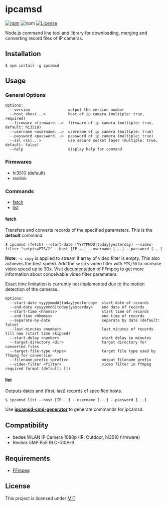 # ipcamsd

[![npm](https://img.shields.io/npm/v/ipcamsd)](https://www.npmjs.com/package/ipcamsd)
![npm](https://img.shields.io/npm/dw/ipcamsd?label=↓)
[![License](https://img.shields.io/badge/License-MIT-blue.svg)](https://github.com/aoephtua/ipcamsd/blob/master/LICENSE)

Node.js command line tool and library for downloading, merging and converting record files of IP cameras.

## Installation

    $ npm install -g ipcamsd

## Usage

### General Options

```
Options:
  --version                 output the version number
  --host <host...>          host of ip camera (multiple: true, required)
  --firmware <firmware...>  firmware of ip camera (multiple: true, default: hi3510)
  --username <username...>  username of ip camera (multiple: true)
  --password <password...>  password of ip camera (multiple: true)
  --ssl <ssl...>            use secure socket layer (multiple: true, default: false)
  --help                    display help for command
```

### Firmwares

- hi3510 (default)
- reolink

### Commands

- [fetch](#fetch)
- [list](#list)

#### fetch

Transfers and converts records of the specified parameters. This is the **default** command.

    $ ipcamsd (fetch) --start-date [YYYYMMDD|today|yesterday] --video-filter "setpts=PTS/2" --host [IP...] --username [...] --password [...]

**Note**: `-c copy` is applied to stream if array of video filter is empty. This also achieves the best speed. Add the `setpts` video filter with `PTS/30` to increase video speed up to 30x. Visit [documentation](https://ffmpeg.org/ffmpeg-filters.html) of FFmpeg to get more information about conceivable video filter parameters.

Exact time limitation is currently not implemented due to the motion detection of the cameras.

```
Options:
  --start-date <yyyymmdd|today|yesterday>  start date of records
  --end-date <yyyymmdd|today|yesterday>    end date of records
  --start-time <hhmmss>                    start time of records
  --end-time <hhmmss>                      end time of records
  --separate-by-date                       separate by date (default: false)
  --last-minutes <number>                  last minutes of records till now (start time skipped)
  --start-delay <number>                   start delay in minutes
  --target-directory <dir>                 target directory for converted files
  --target-file-type <type>                target file type used by ffmpeg for conversion
  --filename-prefix <prefix>               output filename prefix
  --video-filter <filter>                  video filter in ffmpeg required format (default: [])
```

#### list

Outputs dates and (first, last) records of specified hosts.

    $ ipcamsd list --host [IP...] --username [...] --password [...]

Use **[ipcamsd-cmd-generator](https://github.com/aoephtua/ipcamsd-cmd-generator)** to generate commands for ipcamsd.

## Compatibility

- bedee WLAN IP Camera 1080p (IR, Outdoor, hi3510 firmware)
- Reolink 5MP PoE RLC-510A-B

## Requirements

- [FFmpeg](https://ffmpeg.org/)

## License

This project is licensed under [MIT](https://github.com/aoephtua/ipcamsd/blob/master/LICENSE).